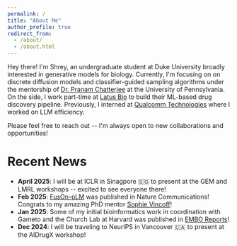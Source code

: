 ```yaml
---
permalink: /
title: "About Me"
author_profile: true
redirect_from: 
  - /about/
  - /about.html
---
```

Hey there! I'm Shrey, an undergraduate student at Duke University broadly interested in generative models for biology. Currently, I'm focusing on on discrete diffusion models and classifier-guided sampling algorithms under the mentorship of [Dr. Pranam Chatterjee](https://www.chatterjeelab.com/) at the University of Pennsylvania. On the side, I work part-time at [Latus Bio](https://www.latusbio.com/) to build their ML-based drug discovery pipeline. Previously, I interned at [Qualcomm Technologies](https://www.qualcomm.com) where I worked on LLM efficiency.

Please feel free to reach out -- I'm always open to new collaborations and opportunities!



Recent News
======
- **April 2025**: I will be at ICLR in Sinagpore 🇸🇬 to present at the GEM and LMRL workshops -- excited to see everyone there!
- **Feb 2025**: [FusOn-pLM](https://www.nature.com/articles/s41467-025-56745-6) was published in Nature Communications! Congrats to my amazing PhD mentor [Sophie Vincoff](https://scholar.google.com/citations?user=bYVaaCwAAAAJ&hl=en)!
- **Jan 2025**: Some of my initial bioinformatics work in coordination with Gameto and the Church Lab at Harvard was published in [EMBO Reports](https://www.embopress.org/doi/full/10.1038/s44319-025-00371-2)!
- **Dec 2024**: I will be traveling to NeurIPS in Vancouver 🇨🇦 to present at the AIDrugX workshop!